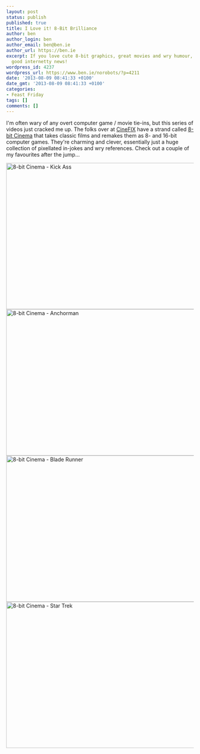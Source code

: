 ```yaml
---
layout: post
status: publish
published: true
title: I Love it! 8-Bit Brilliance
author: ben
author_login: ben
author_email: ben@ben.ie
author_url: https://ben.ie
excerpt: If you love cute 8-bit graphics, great movies and wry humour, I've got some
  good internetty news!
wordpress_id: 4237
wordpress_url: https://www.ben.ie/norobots/?p=4211
date: '2013-08-09 08:41:33 +0100'
date_gmt: '2013-08-09 08:41:33 +0100'
categories:
- Feast Friday
tags: []
comments: []
---
```

<p>I'm often wary of any overt computer game / movie tie-ins, but this series of videos just cracked me up. The folks over at <a href="https://www.youtube.com/user/CineFix" target="_blank">CineFIX</a> have a strand called <a href="https://www.youtube.com/playlist?feature=edit_ok&amp;list=PLW3yvYr_TXRbgxS6m0nPLEPiTgI-cJGp2" target="_blank">8-bit Cinema</a> that takes classic films and remakes them as 8- and 16-bit computer games. They're charming and clever, essentially just a huge collection of pixellated in-jokes and wry references. Check out a couple of my favourites after the jump...</p>
<p><!--more--></p>
<p><img class="alignnone size-large wp-image-4360" alt="8-bit Cinema - Kick Ass" src="https://thenorobotsblog.com/wp-content/uploads/2013/08/8-bit-Cinema-004-1024x576.jpg" width="700" height="393" /> <img class="alignnone size-large wp-image-4364" alt="8-bit Cinema - Anchorman" src="https://thenorobotsblog.com/wp-content/uploads/2013/08/8-bit-Cinema-008-1024x576.jpg" width="700" height="393" /> <img class="alignnone size-large wp-image-4357" alt="8-bit Cinema - Blade Runner" src="https://thenorobotsblog.com/wp-content/uploads/2013/08/8-bit-Cinema-001-1024x576.jpg" width="700" height="393" /> <img class="alignnone size-large wp-image-4358" alt="8-bit Cinema - Star Trek" src="https://thenorobotsblog.com/wp-content/uploads/2013/08/8-bit-Cinema-002-1024x576.jpg" width="700" height="393" /></p>

